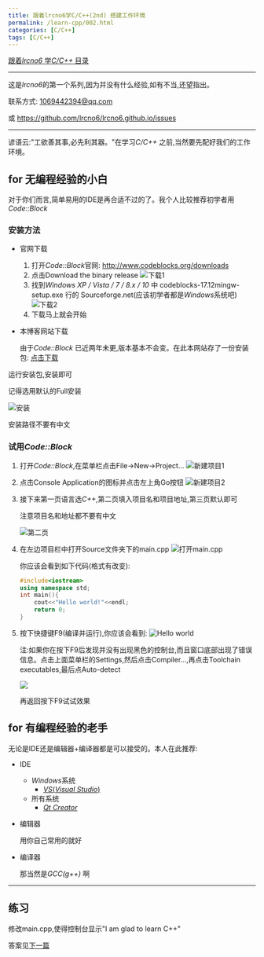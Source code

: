 ```yaml
---
title: 跟着lrcno6学C/C++(2nd) 搭建工作环境
permalink: /learn-cpp/002.html
categories: [C/C++]
tags: [C/C++]
---
```


[跟着*lrcno6* 学*C/C++* 目录](./000.html)

---

这是*lrcno6*的第一个系列,因为并没有什么经验,如有不当,还望指出。

联系方式: 1069442394@qq.com

或 https://github.com/lrcno6/lrcno6.github.io/issues

---

谚语云:"工欲善其事,必先利其器。"在学习*C/C++* 之前,当然要先配好我们的工作环境。

## for 无编程经验的小白

对于你们而言,简单易用的IDE是再合适不过的了。我个人比较推荐初学者用*Code::Block*

### 安装方法

- 官网下载
	1. 打开*Code::Block*官网: http://www.codeblocks.org/downloads
	2. 点击Download the binary release
	![下载1](/pic/learn-cpp/002-001.png)
	3. 找到*Windows XP / Vista / 7 / 8.x / 10* 中 codeblocks-17.12mingw-setup.exe 行的 Sourceforge.net(应该初学者都是*Windows*系统吧)
	![下载2](/pic/learn-cpp/002-002.png)
	4. 下载马上就会开始
- 本博客网站下载

	由于*Code::Block* 已近两年未更,版本基本不会变。在此本网站存了一份安装包: [点击下载](/download/CodeBlock.exe)

运行安装包,安装即可

记得选用默认的Full安装

![安装](/pic/learn-cpp/002-003.png)

安装路径不要有中文

### 试用*Code::Block*

1. 打开*Code::Block*,在菜单栏点击File->New->Project...
![新建项目1](/pic/learn-cpp/002-004.png)
2. 点击Console Application的图标并点击左上角Go按钮
![新建项目2](/pic/learn-cpp/002-005.png)
3. 接下来第一页语言选*C++*,第二页填入项目名和项目地址,第三页默认即可

	注意项目名和地址都不要有中文

	![第二页](/pic/learn-cpp/002-006.png)
4. 在左边项目栏中打开Source文件夹下的main.cpp
![打开main.cpp](/pic/learn-cpp/002-007.png)

	你应该会看到如下代码(格式有改变):

	```cpp
	#include<iostream>
	using namespace std;
	int main(){
		cout<<"Hello world!"<<endl;
		return 0;
	}
	```
5. 按下快捷键F9(编译并运行),你应该会看到:
![Hello world](/pic/learn-cpp/002-008.png)

	注:如果你在按下F9后发现并没有出现黑色的控制台,而且窗口底部出现了错误信息。点击上面菜单栏的Settings,然后点击Compiler...,再点击Toolchain executables,最后点Auto-detect

	![](/pic/learn-cpp/002-009.png)

	再返回按下F9试试效果

## for 有编程经验的老手

无论是IDE还是编辑器+编译器都是可以接受的。本人在此推荐:

- IDE
	- *Windows*系统
		- [*VS*(*Visual Studio*)](https://visualstudio.microsoft.com/)
	- 所有系统
		- [*Qt Creator*](https://www.qt.io/download)
- 编辑器
	
	用你自己常用的就好
- 编译器

	那当然是*GCC(g++)* 啊

---

## 练习

修改main.cpp,使得控制台显示"I am glad to learn C++"

答案见[下一篇](./003.html)